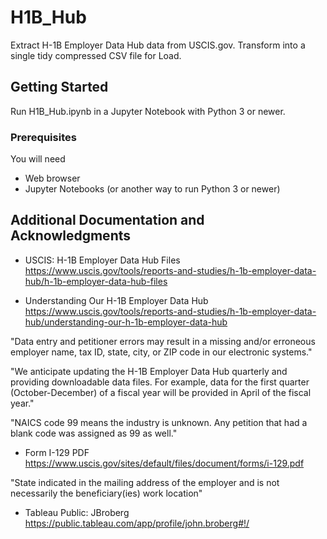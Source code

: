 # H1B_Hub

Extract H-1B Employer Data Hub data from USCIS.gov. 
Transform into a single tidy compressed CSV file for Load.

## Getting Started

Run H1B_Hub.ipynb in a Jupyter Notebook with Python 3 or newer.

### Prerequisites

You will need

* Web browser
* Jupyter Notebooks (or another way to run Python 3 or newer)


## Additional Documentation and Acknowledgments

* USCIS: H-1B Employer Data Hub Files<br/>
https://www.uscis.gov/tools/reports-and-studies/h-1b-employer-data-hub/h-1b-employer-data-hub-files

* Understanding Our H-1B Employer Data Hub
https://www.uscis.gov/tools/reports-and-studies/h-1b-employer-data-hub/understanding-our-h-1b-employer-data-hub

"Data entry and petitioner errors may result in a missing and/or erroneous employer name, tax ID, state, city, or ZIP code in our electronic systems."

"We anticipate updating the H-1B Employer Data Hub quarterly and providing downloadable data files. For example, data for the first quarter (October-December) of a fiscal year will be provided in April of the fiscal year."

"NAICS code 99 means the industry is unknown. Any petition that had a blank code was assigned as 99 as well."


* Form I-129 PDF
https://www.uscis.gov/sites/default/files/document/forms/i-129.pdf

"State indicated in the mailing address of the employer and is not necessarily the beneficiary(ies) work location"

* Tableau Public: JBroberg
https://public.tableau.com/app/profile/john.broberg#!/
